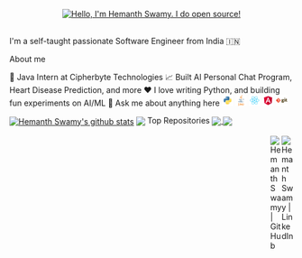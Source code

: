 <p align="center"><a href="https://github.com/HEMANTHSWAMY26"><img width="80%" alt="Hello, I'm Hemanth Swamy. I do open source!" src="https://media.giphy.com/media/3o7abKhOpu0NwenH3O/giphy.gif" /></a></p> <br />
I'm a self-taught passionate Software Engineer from India 🇮🇳

About me

💼 Java Intern at Cipherbyte Technologies
📈 Built AI Personal Chat Program, Heart Disease Prediction, and more
❤️ I love writing Python, and building fun experiments on AI/ML
💬 Ask me about anything here
<code><img height="20" alt="python" src="https://raw.githubusercontent.com/github/explore/80688e429a7d4ef2fca1e82350fe8e3517d3494d/topics/python/python.png"></code> <code><img height="20" alt="java" src="https://raw.githubusercontent.com/github/explore/80688e429a7d4ef2fca1e82350fe8e3517d3494d/topics/java/java.png"></code> <code><img height="20" alt="react" src="https://raw.githubusercontent.com/github/explore/80688e429a7d4ef2fca1e82350fe8e3517d3494d/topics/react/react.png"></code> <code><img height="20" alt="angular" src="https://raw.githubusercontent.com/github/explore/80688e429a7d4ef2fca1e82350fe8e3517d3494d/topics/angular/angular.png"></code> <code><img height="20" alt="git" src="https://raw.githubusercontent.com/github/explore/80688e429a7d4ef2fca1e82350fe8e3517d3494d/topics/git/git.png"></code>

<a href="https://github.com/HEMANTHSWAMY26/github-readme-stats"><img align="center" src="https://github-readme-stats.vercel.app/api?username=HEMANTHSWAMY26&show_icons=true&include_all_commits=true&theme=buefy&hide_border=true" alt="Hemanth Swamy's github stats" /></a>	<a href="https://github.com/HEMANTHSWAMY26/github-readme-stats"><img align="center" src="https://github-readme-stats.vercel.app/api/top-langs/?username=HEMANTHSWAMY26&layout=compact&theme=buefy&hide_border=true" /></a>
Top Repositories
<a href="https://github.com/HEMANTHSWAMY26/AI-Personal-Chat-Program"> <img align="center" src="https://github-readme-stats.vercel.app/api/pin/?username=HEMANTHSWAMY26&repo=AI-Personal-Chat-Program&theme=buefy" /> </a> <a href="https://github.com/HEMANTHSWAMY26/Heart-Disease-Prediction"> <img align="center" src="https://github-readme-stats.vercel.app/api/pin/?username=HEMANTHSWAMY26&repo=Heart-Disease-Prediction&theme=buefy" /> </a> <br /> <br /> <a href="https://www.linkedin.com/in/amidepuramhemathswamy"> <img align="right" alt="Hemanth Swamy | LinkedIn" width="21px" src="https://raw.githubusercontent.com/anuraghazra/anuraghazra/master/assets/linkedin.svg" /> </a> <a href="https://github.com/HEMANTHSWAMY26"> <img align="right" alt="Hemanth Swamy | GitHub" width="20px" src="https://raw.githubusercontent.com/anuraghazra/anuraghazra/master/assets/github.svg" /> </a>
